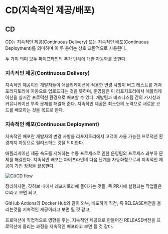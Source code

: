 # CD(지속적인 제공/배포)

## CD

CD는 지속적인 제공(Continuous Delivery) 또는 지속적인 배포(Continuous Deployment)를 의미하며 이 두 용어는 상호 교환적으로 사용된다.

두 가지 의미 모두 파이프라인의 추가 단계에 대한 자동화를 뜻한다.



### 지속적인 제공(Continuous Delivery)

지속적인 제공이란 개발자들이 애플리케이션에 적용한 변경 사항이 버그 테스트를 거쳐 포리지토리에 자동으로 업로드되는 것을 뜻하며, 운영팀은 이 리포지토리에서 애플리케이션을 실시간 프로덕션 환경으로 배포할 수 있다. 개발팀과 비즈니스팀 간의 가시성과 커뮤니케이션 부족 문제를 해결해 준다. 지속적인 제공은 최소한의 노력으로 새로운 코드를 배포하는 것을 목표로 한다.



### 지속적인 배포(Continuous Deployment)

지속적인 배포란 개발자의 변경 사항을 리포지토리에서 고객이 사용 가능한 프로덕션 환경까지 자동으로 릴리스하는 것을 의미한다.

애플리케이션 제공 속도를 저해하는 수동 프로세스로 인한 운영팀의 프로세스 과부하 문제를 해결한다. 지속적인 배포는 파이프라인의 다음 단계를 자동화함으로써 지속적인 제공이 가진 장점을 활용한다.



![CI/CD flow](https://www.redhat.com/cms/managed-files/ci-cd-flow-mobile_0.png)



정리하자면, 깃허브 내에서 레포지토리에 돌아가는 것들, 즉 PR시에 실행되는 작업들은 CI라고 보면 되고,

GitHub Actions와 Docker Hub와 같이 외부, 배포하기 직전, 즉 RELEASE버전을 올리는것을 지속적인 제공이라고 보면 될 것 같고,

프로덕션에 직접적으로 영향을 주는, 지속적인 제공으로 만들어진 RELEASE버전을 프로덕션에 올리는 과정을 지속적인 배포라고 보면 될 것 같다.
